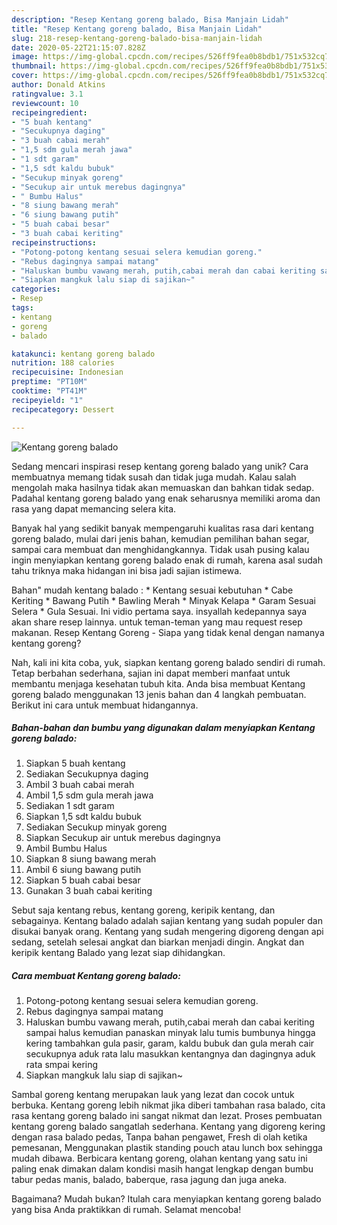 ```yaml
---
description: "Resep Kentang goreng balado, Bisa Manjain Lidah"
title: "Resep Kentang goreng balado, Bisa Manjain Lidah"
slug: 218-resep-kentang-goreng-balado-bisa-manjain-lidah
date: 2020-05-22T21:15:07.828Z
image: https://img-global.cpcdn.com/recipes/526ff9fea0b8bdb1/751x532cq70/kentang-goreng-balado-foto-resep-utama.jpg
thumbnail: https://img-global.cpcdn.com/recipes/526ff9fea0b8bdb1/751x532cq70/kentang-goreng-balado-foto-resep-utama.jpg
cover: https://img-global.cpcdn.com/recipes/526ff9fea0b8bdb1/751x532cq70/kentang-goreng-balado-foto-resep-utama.jpg
author: Donald Atkins
ratingvalue: 3.1
reviewcount: 10
recipeingredient:
- "5 buah kentang"
- "Secukupnya daging"
- "3 buah cabai merah"
- "1,5 sdm gula merah jawa"
- "1 sdt garam"
- "1,5 sdt kaldu bubuk"
- "Secukup minyak goreng"
- "Secukup air untuk merebus dagingnya"
- " Bumbu Halus"
- "8 siung bawang merah"
- "6 siung bawang putih"
- "5 buah cabai besar"
- "3 buah cabai keriting"
recipeinstructions:
- "Potong-potong kentang sesuai selera kemudian goreng."
- "Rebus dagingnya sampai matang"
- "Haluskan bumbu vawang merah, putih,cabai merah dan cabai keriting sampai halus kemudian panaskan minyak lalu tumis bumbunya hingga kering tambahkan gula pasir, garam, kaldu bubuk dan gula merah cair secukupnya aduk rata lalu masukkan kentangnya dan dagingnya aduk rata smpai kering"
- "Siapkan mangkuk lalu siap di sajikan~"
categories:
- Resep
tags:
- kentang
- goreng
- balado

katakunci: kentang goreng balado 
nutrition: 188 calories
recipecuisine: Indonesian
preptime: "PT10M"
cooktime: "PT41M"
recipeyield: "1"
recipecategory: Dessert

---
```



![Kentang goreng balado](https://img-global.cpcdn.com/recipes/526ff9fea0b8bdb1/751x532cq70/kentang-goreng-balado-foto-resep-utama.jpg)

Sedang mencari inspirasi resep kentang goreng balado yang unik? Cara membuatnya memang tidak susah dan tidak juga mudah. Kalau salah mengolah maka hasilnya tidak akan memuaskan dan bahkan tidak sedap. Padahal kentang goreng balado yang enak seharusnya memiliki aroma dan rasa yang dapat memancing selera kita.

Banyak hal yang sedikit banyak mempengaruhi kualitas rasa dari kentang goreng balado, mulai dari jenis bahan, kemudian pemilihan bahan segar, sampai cara membuat dan menghidangkannya. Tidak usah pusing kalau ingin menyiapkan kentang goreng balado enak di rumah, karena asal sudah tahu triknya maka hidangan ini bisa jadi sajian istimewa.

Bahan&#34; mudah kentang balado : * Kentang sesuai kebutuhan * Cabe Keriting * Bawang Putih * Bawling Merah * Minyak Kelapa * Garam Sesuai Selera * Gula Sesuai. Ini vidio pertama saya. insyallah kedepannya saya akan share resep lainnya. untuk teman-teman yang mau request resep makanan. Resep Kentang Goreng - Siapa yang tidak kenal dengan namanya kentang goreng?


Nah, kali ini kita coba, yuk, siapkan kentang goreng balado sendiri di rumah. Tetap berbahan sederhana, sajian ini dapat memberi manfaat untuk membantu menjaga kesehatan tubuh kita. Anda bisa membuat Kentang goreng balado menggunakan 13 jenis bahan dan 4 langkah pembuatan. Berikut ini cara untuk membuat hidangannya.

<!--inarticleads1-->

##### Bahan-bahan dan bumbu yang digunakan dalam menyiapkan Kentang goreng balado:

1. Siapkan 5 buah kentang
1. Sediakan Secukupnya daging
1. Ambil 3 buah cabai merah
1. Ambil 1,5 sdm gula merah jawa
1. Sediakan 1 sdt garam
1. Siapkan 1,5 sdt kaldu bubuk
1. Sediakan Secukup minyak goreng
1. Siapkan Secukup air untuk merebus dagingnya
1. Ambil  Bumbu Halus
1. Siapkan 8 siung bawang merah
1. Ambil 6 siung bawang putih
1. Siapkan 5 buah cabai besar
1. Gunakan 3 buah cabai keriting


Sebut saja kentang rebus, kentang goreng, keripik kentang, dan sebagainya. Kentang balado adalah sajian kentang yang sudah populer dan disukai banyak orang. Kentang yang sudah mengering digoreng dengan api sedang, setelah selesai angkat dan biarkan menjadi dingin. Angkat dan keripik kentang Balado yang lezat siap dihidangkan. 

<!--inarticleads2-->

##### Cara membuat Kentang goreng balado:

1. Potong-potong kentang sesuai selera kemudian goreng.
1. Rebus dagingnya sampai matang
1. Haluskan bumbu vawang merah, putih,cabai merah dan cabai keriting sampai halus kemudian panaskan minyak lalu tumis bumbunya hingga kering tambahkan gula pasir, garam, kaldu bubuk dan gula merah cair secukupnya aduk rata lalu masukkan kentangnya dan dagingnya aduk rata smpai kering
1. Siapkan mangkuk lalu siap di sajikan~


Sambal goreng kentang merupakan lauk yang lezat dan cocok untuk berbuka. Kentang goreng lebih nikmat jika diberi tambahan rasa balado, cita rasa kentang goreng balado ini sangat nikmat dan lezat. Proses pembuatan kentang goreng balado sangatlah sederhana. Kentang yang digoreng kering dengan rasa balado pedas, Tanpa bahan pengawet, Fresh di olah ketika pemesanan, Menggunakan plastik standing pouch atau lunch box sehingga mudah dibawa. Berbicara kentang goreng, olahan kentang yang satu ini paling enak dimakan dalam kondisi masih hangat lengkap dengan bumbu tabur pedas manis, balado, baberque, rasa jagung dan juga aneka. 

Bagaimana? Mudah bukan? Itulah cara menyiapkan kentang goreng balado yang bisa Anda praktikkan di rumah. Selamat mencoba!
